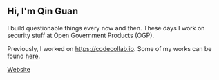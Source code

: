 ## Hi, I'm Qin Guan

I build questionable things every now and then. These days I work on security stuff at Open Government Products (OGP).

Previously, I worked on <https://codecollab.io>. Some of my works can be found [here](https://gitlab.com/groups/codecollab-io/-/archived).

[Website](https://qinguan.me)
